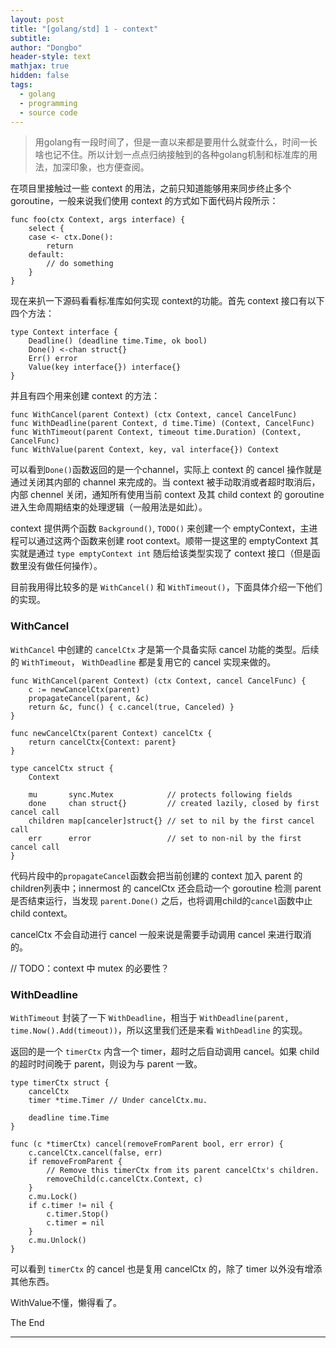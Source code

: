 ```yaml
---
layout: post
title: "[golang/std] 1 - context"
subtitle: 
author: "Dongbo"
header-style: text
mathjax: true
hidden: false
tags:
  - golang
  - programming
  - source code
---
```


> 用golang有一段时间了，但是一直以来都是要用什么就查什么，时间一长啥也记不住。所以计划一点点归纳接触到的各种golang机制和标准库的用法，加深印象，也方便查阅。


在项目里接触过一些 context 的用法，之前只知道能够用来同步终止多个goroutine，一般来说我们使用 context 的方式如下面代码片段所示：
```
func foo(ctx Context, args interface) {
	select {
	case <- ctx.Done():
		return 
	default:
		// do something
	}
}
```

现在来扒一下源码看看标准库如何实现 context的功能。首先 context 接口有以下四个方法：
```
type Context interface {
	Deadline() (deadline time.Time, ok bool)
	Done() <-chan struct{}
	Err() error
	Value(key interface{}) interface{}
}

```
并且有四个用来创建 context 的方法：
```
func WithCancel(parent Context) (ctx Context, cancel CancelFunc)
func WithDeadline(parent Context, d time.Time) (Context, CancelFunc)
func WithTimeout(parent Context, timeout time.Duration) (Context, CancelFunc) 
func WithValue(parent Context, key, val interface{}) Context
```
可以看到`Done()`函数返回的是一个channel，实际上 context 的 cancel 操作就是通过关闭其内部的 channel 来完成的。当 context 被手动取消或者超时取消后，内部 chennel 关闭，通知所有使用当前 context 及其 child context 的 goroutine 进入生命周期结束的处理逻辑（一般用法是如此）。

context 提供两个函数 `Background()`, `TODO()` 来创建一个 emptyContext，主进程可以通过这两个函数来创建 root context。顺带一提这里的 emptyContext 其实就是通过 `type emptyContext int` 随后给该类型实现了 context 接口（但是函数里没有做任何操作）。

目前我用得比较多的是 `WithCancel()` 和 `WithTimeout()`，下面具体介绍一下他们的实现。

### WithCancel

`WithCancel` 中创建的 `cancelCtx` 才是第一个具备实际 cancel 功能的类型。后续的 `WithTimeout`， `WithDeadline` 都是复用它的 cancel 实现来做的。
```
func WithCancel(parent Context) (ctx Context, cancel CancelFunc) {
	c := newCancelCtx(parent)
	propagateCancel(parent, &c)
	return &c, func() { c.cancel(true, Canceled) }
}

func newCancelCtx(parent Context) cancelCtx {
	return cancelCtx{Context: parent}
}

type cancelCtx struct {
	Context

	mu       sync.Mutex            // protects following fields
	done     chan struct{}         // created lazily, closed by first cancel call
	children map[canceler]struct{} // set to nil by the first cancel call
	err      error                 // set to non-nil by the first cancel call
}
```

代码片段中的`propagateCancel`函数会把当前创建的 context 加入 parent 的 children列表中；innermost 的 cancelCtx 还会启动一个 goroutine 检测 parent 是否结束运行，当发现 `parent.Done()` 之后，也将调用child的`cancel`函数中止 child context。

cancelCtx 不会自动进行 cancel 一般来说是需要手动调用 cancel 来进行取消的。

// TODO：context 中 mutex 的必要性？

### WithDeadline

`WithTimeout` 封装了一下 `WithDeadline`，相当于 `WithDeadline(parent, time.Now().Add(timeout))`，所以这里我们还是来看 `WithDeadline` 的实现。

返回的是一个 `timerCtx` 内含一个 timer，超时之后自动调用 cancel。如果 child 的超时时间晚于 parent，则设为与 parent 一致。

```
type timerCtx struct {
	cancelCtx
	timer *time.Timer // Under cancelCtx.mu.

	deadline time.Time
}

func (c *timerCtx) cancel(removeFromParent bool, err error) {
	c.cancelCtx.cancel(false, err)
	if removeFromParent {
		// Remove this timerCtx from its parent cancelCtx's children.
		removeChild(c.cancelCtx.Context, c)
	}
	c.mu.Lock()
	if c.timer != nil {
		c.timer.Stop()
		c.timer = nil
	}
	c.mu.Unlock()
}

```
可以看到 `timerCtx` 的 cancel 也是复用 cancelCtx 的，除了 timer 以外没有增添其他东西。

WithValue不懂，懒得看了。

The End

--------